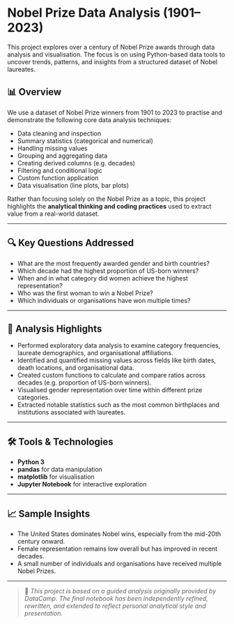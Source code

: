 # Nobel Prize Data Analysis (1901–2023)

This project explores over a century of Nobel Prize awards through data analysis and visualisation. The focus is on using Python-based data tools to uncover trends, patterns, and insights from a structured dataset of Nobel laureates.

## 📊 Overview

We use a dataset of Nobel Prize winners from 1901 to 2023 to practise and demonstrate the following core data analysis techniques:

- Data cleaning and inspection
- Summary statistics (categorical and numerical)
- Handling missing values
- Grouping and aggregating data
- Creating derived columns (e.g. decades)
- Filtering and conditional logic
- Custom function application
- Data visualisation (line plots, bar plots)

Rather than focusing solely on the Nobel Prize as a topic, this project highlights the **analytical thinking and coding practices** used to extract value from a real-world dataset.

---

## 🔍 Key Questions Addressed

- What are the most frequently awarded gender and birth countries?
- Which decade had the highest proportion of US-born winners?
- When and in what category did women achieve the highest representation?
- Who was the first woman to win a Nobel Prize?
- Which individuals or organisations have won multiple times?

---

## 🧪 Analysis Highlights

- Performed exploratory data analysis to examine category frequencies, laureate demographics, and organisational affiliations.
- Identified and quantified missing values across fields like birth dates, death locations, and organisational data.
- Created custom functions to calculate and compare ratios across decades (e.g. proportion of US-born winners).
- Visualised gender representation over time within different prize categories.
- Extracted notable statistics such as the most common birthplaces and institutions associated with laureates.

---

## 🛠️ Tools & Technologies

- **Python 3**
- **pandas** for data manipulation
- **matplotlib** for visualisation
- **Jupyter Notebook** for interactive exploration

---

## 📈 Sample Insights

- The United States dominates Nobel wins, especially from the mid-20th century onward.
- Female representation remains low overall but has improved in recent decades.
- A small number of individuals and organisations have received multiple Nobel Prizes.

---

> 🧠 *This project is based on a guided analysis originally provided by DataCamp. The final notebook has been independently refined, rewritten, and extended to reflect personal analytical style and presentation.*
